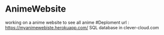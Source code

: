 # AnimeWebsite
working on a anime website to see all anime 
#Deploment url : https://myanimewebiste.herokuapp.com/
SQL database in clever-cloud.com

